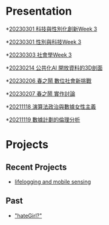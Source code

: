 # Presentation
*[20230301 科技與性別化創新Week 3]()

*[20230301 性別與科技Week 3]()

*[20230303 社會學Week 3](https://docs.google.com/presentation/d/e/2PACX-1vQZuPNv_y8f1NKIHwTKo8BmHu0SN3gNZ-CRMjCHvQuiob1vtUNAH4r-VGbZ9Vm801E8k1Lj0ATWTn8G/pub?start=false&loop=false&delayms=3000)

*[20230214 公共化AI 開放資料的3D剖面]()

*[20230206 春之鬧 數位社會新挑戰]()

*[20230207 春之鬧 實作討論]()


*[20211118 演算法政治與數據女性主義]()

*[20211119 數據計劃的倫理分析]()


# Projects

## Recent Projects
* [lifelogging and mobile sensing]()

## Past
* ["hateGirl?"]()

